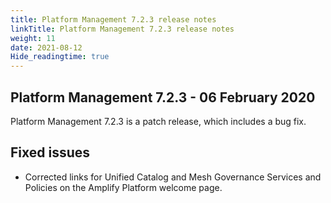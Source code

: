 ```yaml
---
title: Platform Management 7.2.3 release notes
linkTitle: Platform Management 7.2.3 release notes
weight: 11
date: 2021-08-12
Hide_readingtime: true
---
```


## Platform Management 7.2.3 - 06 February 2020

Platform Management 7.2.3 is a patch release, which includes a bug fix.

## Fixed issues

* Corrected links for Unified Catalog and Mesh Governance Services and Policies on the Amplify Platform welcome page.
